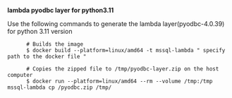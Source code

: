 **lambda pyodbc layer for python3.11**

Use the following commands to generate the lambda layer(pyodbc-4.0.39) for python 3.11 version

          # Builds the image 
          $ docker build --platform=linux/amd64 -t mssql-lambda " specify path to the docker file "
          
          # Copies the zipped file to /tmp/pyodbc-layer.zip on the host computer
          $ docker run --platform=linux/amd64 --rm --volume /tmp:/tmp mssql-lambda cp /pyodbc.zip /tmp/
